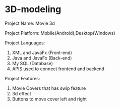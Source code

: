 # 3D-modeling

Project Name:
Movie 3d

Project Platform:
Mobile(Android),Desktop(Windows) 

Project Languages: 
1) XML and JavaFx (Front-end)
2) Java and JavaFx (Back-end)
3) My SQL (Database)
4) APIS used to connect frontend and backend

Project Features:
1) Movie Covers that has swip feature
2) 3d effect
3) Buttons to move cover left and right
